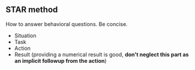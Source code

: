 ## STAR method
How to answer behavioral questions. Be concise.
- Situation
- Task
- Action
- Result (providing a numerical result is good, **don't neglect this part as an implicit followup from the action**)